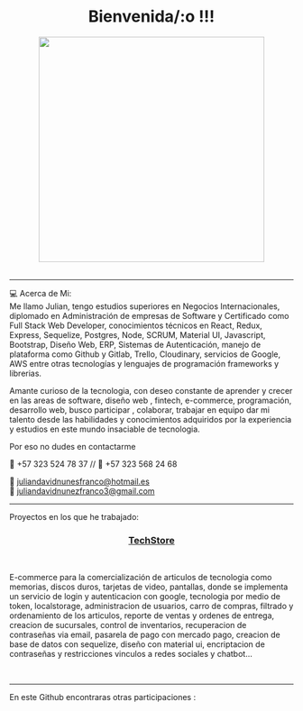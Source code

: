 <h1 align="center">Bienvenida/:o !!! </h1>
<div align="center"><img src="https://media.giphy.com/media/3E48NwF80jea4a1vb4/giphy-downsized-large.gif"  height="400"/></div>
</br>
<hr/>
<p>💻 Acerca de Mi: <br/>
Me llamo Julian, tengo estudios superiores en Negocios Internacionales, diplomado en Administración de empresas de Software y Certificado como Full Stack Web Developer, conocimientos técnicos en React, Redux, Express, Sequelize, Postgres, Node, SCRUM, Material UI, Javascript, Bootstrap, Diseño Web, ERP, Sistemas de Autenticación, manejo de plataforma como Github y Gitlab, Trello, Cloudinary, servicios de Google, AWS entre otras tecnologías y lenguajes de programación frameworks y librerias. 

Amante curioso de la tecnologia, con deseo constante de aprender y crecer en las areas de software, diseño web , fintech, e-commerce, programación, desarrollo web, busco participar , colaborar, trabajar en equipo dar mi talento desde las habilidades y conocimientos adquiridos por la experiencia y estudios en este mundo insaciable de tecnologia.

Por eso no dudes en contactarme 

 📲 +57 323 524 78 37 // 📲 +57 323 568 24 68

📩 juliandavidnunesfranco@hotmail.es <br/>
📩 juliandavidnunezfranco3@gmail.com</p>

<hr/>
<p> Proyectos en los que he trabajado: </p> 
<h3 align="center"><a href="https://techstore-ruby.vercel.app/" target="blank"> TechStore </a></h3><br/>
<p>E-commerce para la comercialización de articulos de tecnologia como memorias, discos duros, tarjetas de video, pantallas, donde se implementa un servicio de login y autenticacion con google, tecnologia por medio de token, localstorage, administracion de usuarios, carro de compras, filtrado y ordenamiento de los articulos, reporte de ventas y ordenes de entrega, creacion de sucursales, control de inventarios, recuperacion de contraseñas via email, pasarela de pago con mercado pago, creacion de base de datos con sequelize, diseño con material ui, encriptacion de contraseñas y restricciones vinculos a redes sociales y chatbot...</p><br/>
<hr/>
<p>En este Github encontraras otras participaciones : </p> <br/>


